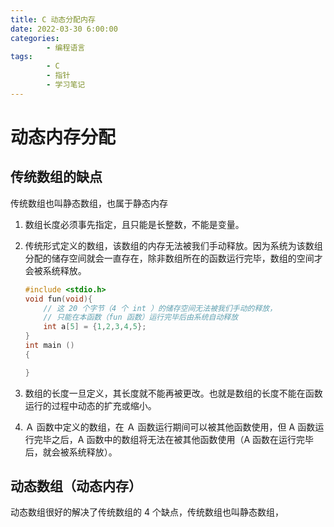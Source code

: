 ```yaml
---
title: C 动态分配内存
date: 2022-03-30 6:00:00
categories:
        - 编程语言
tags:
        - C
        - 指针
        - 学习笔记
---
```


# 动态内存分配

## 传统数组的缺点

传统数组也叫静态数组，也属于静态内存

1. 数组长度必须事先指定，且只能是长整数，不能是变量。

2. 传统形式定义的数组，该数组的内存无法被我们手动释放。因为系统为该数组分配的储存空间就会一直存在，除非数组所在的函数运行完毕，数组的空间才会被系统释放。

      ```C
      #include <stdio.h>
      void fun(void){
          // 这 20 个字节（4 个 int ）的储存空间无法被我们手动的释放，
          // 只能在本函数（fun 函数）运行完毕后由系统自动释放
          int a[5] = {1,2,3,4,5};
      }
      int main ()
      {

      }
      ```

3. 数组的长度一旦定义，其长度就不能再被更改。也就是数组的长度不能在函数运行的过程中动态的扩充或缩小。

4. Ａ 函数中定义的数组，在 Ａ 函数运行期间可以被其他函数使用，但 A 函数运行完毕之后，A 函数中的数组将无法在被其他函数使用（A 函数在运行完毕后，就会被系统释放）。

## 动态数组（动态内存）

动态数组很好的解决了传统数组的 4 个缺点，传统数组也叫静态数组，
